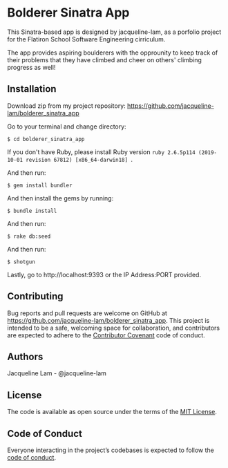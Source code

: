 # Bolderer Sinatra App
This Sinatra-based app is designed by jacqueline-lam, as a porfolio project for the Flatiron School Software Engineering cirriculum.

The app provides aspiring boulderers with the opprounity to keep track of their problems that they have climbed and cheer on others' climbing progress as well!


## Installation

Download zip from my project repository: https://github.com/jacqueline-lam/bolderer_sinatra_app

Go to your terminal and change directory:

    $ cd bolderer_sinatra_app

If you don't have Ruby, please install Ruby version `ruby 2.6.5p114 (2019-10-01 revision 67812) [x86_64-darwin18]
`.

And then run:

    $ gem install bundler

And then install the gems by running:

    $ bundle install

And then run:

    $ rake db:seed

And then run:

    $ shotgun

Lastly, go to http://localhost:9393 or the IP Address:PORT provided.


## Contributing

Bug reports and pull requests are welcome on GitHub at https://github.com/jacqueline-lam/bolderer_sinatra_app. This project is intended to be a safe, welcoming space for collaboration, and contributors are expected to adhere to the [Contributor Covenant](http://contributor-covenant.org) code of conduct.

## Authors
Jacqueline Lam - @jacqueline-lam

## License

The code is available as open source under the terms of the [MIT License](https://opensource.org/licenses/MIT).

## Code of Conduct

Everyone interacting in the project’s codebases is expected to follow the [code of conduct](https://github.com/jacqueline-lam/bolderer_sinatra_app/blob/master/CODE_OF_CONDUCT.md).

